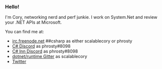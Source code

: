 ### Hello!

I'm Cory, networking nerd and perf junkie. I work on System.Net and review your .NET APIs at Microsoft.

You can find me at:
- [irc.freenode.net](http://freenode.net/) ##csharp as either scalablecory or phrosty
- [C# Discord](https://discord.gg/csharp) as phrosty#8098
- [C# Inn Discord](https://discord.gg/rCMKcUU) as phrosty#8098
- [dotnet/runtime Gitter](https://gitter.im/dotnet/runtime) as scalablecory
- [Twitter](https://twitter.com/scalablecory)

